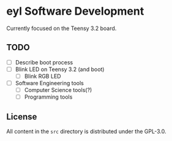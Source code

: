 # eyl Software Development

Currently focused on the Teensy 3.2 board.

## TODO

- [ ] Describe boot process
- [ ] Blink LED on Teensy 3.2 (and boot)
  - [ ] Blink RGB LED
- [ ] Software Engineering tools
  - [ ] Computer Science tools(?)
  - [ ] Programming tools

## License

All content in the `src` directory is distributed under the GPL-3.0.
